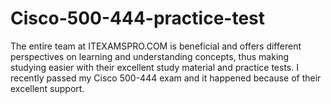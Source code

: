 # Cisco-500-444-practice-test
The entire team at ITEXAMSPRO.COM is beneficial and offers different perspectives on learning and understanding concepts, thus making studying easier with their excellent study material and practice tests. I recently passed my Cisco 500-444 exam and it happened because of their excellent support. 
